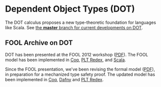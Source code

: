Dependent Object Types (DOT)
============================

The DOT calculus proposes a new type-theoretic foundation for languages like Scala.
See [the **master** branch for current developments on DOT](https://github.com/namin/dot).

FOOL Archive on DOT
-------------------

DOT has been presented at the FOOL 2012 workshop
([PDF](http://lampwww.epfl.ch/~amin/dot/fool.pdf)). The FOOL model has
been implemented in
[Coq](https://github.com/namin/dot/tree/fool/src/coq),
[PLT Redex](https://github.com/namin/dot/tree/fool/src/redex), and
[Scala](https://github.com/namin/dot/tree/fool/src/scala).

Since the FOOL presentation, we've been revising the formal model
([PDF](http://lampwww.epfl.ch/~amin/dot/fool_rules_since.pdf)), in
preparation for a mechanized type safety proof. The updated model
has been implemented in
[Coq](https://github.com/namin/dot/tree/fool/src/coq),
[Dafny](https://github.com/namin/dot/tree/fool/src/dafny) and
[PLT Redex](https://github.com/namin/dot/tree/fool/src/redex).
